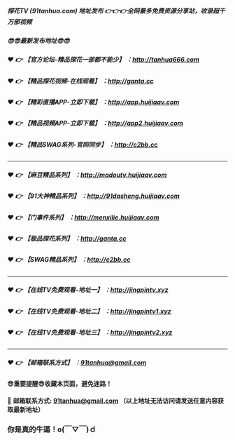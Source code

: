##### 探花TV (91tanhua.com) 地址发布 :point_right::point_right::point_right:全网最多免费资源分享站，收录超千万部视频

##### :sunglasses::sunglasses:最新发布地址:sunglasses::sunglasses:

##### :heart: :point_right: 【官方论坛-精品探花一部都不能少】 ：http://tanhua666.com

##### :heart: :point_right: 【精品探花视频-在线观看】 ：http://ganta.cc

##### :heart: :point_right: 【精彩直播APP-立即下载】 ：http://app.huijiaav.com

##### :heart: :point_right: 【精品视频APP-立即下载】 ：http://app2.huijiaav.com

##### :heart: :point_right: 【精品SWAG系列-官网同步】 ：http://c2bb.cc

---------------------------------------------

##### :heart: :point_right: 【麻豆精品系列】 ：http://madoutv.huijiaav.com

##### :heart: :point_right: 【91大神精品系列】 ：http://91dasheng.huijiaav.com

##### :heart: :point_right: 【门事件系列】 ：http://menxilie.huijiaav.com

##### :heart: :point_right: 【极品探花系列】 ：http://ganta.cc

##### :heart: :point_right: 【SWAG精品系列】 ：http://c2bb.cc

---------------------------------------------

##### :heart: :point_right: 【在线TV免费观看-地址一】 ：http://jingpintv.xyz

##### :heart: :point_right: 【在线TV免费观看-地址二】 ：http://jingpintv1.xyz

##### :heart: :point_right: 【在线TV免费观看-地址三】 ：http://jingpintv2.xyz

---------------------------------------------


##### :heart: :point_right: 【邮箱联系方式】 ：91tanhua@gmail.com

#### :sunglasses:重要提醒:sunglasses:收藏本页面，避免迷路！


:e-mail: __邮箱联系方式: 91tanhua@gmail.com （以上地址无法访问请发送任意内容获取最新地址）__
### 你是真的牛逼！o(￣▽￣)ｄ
